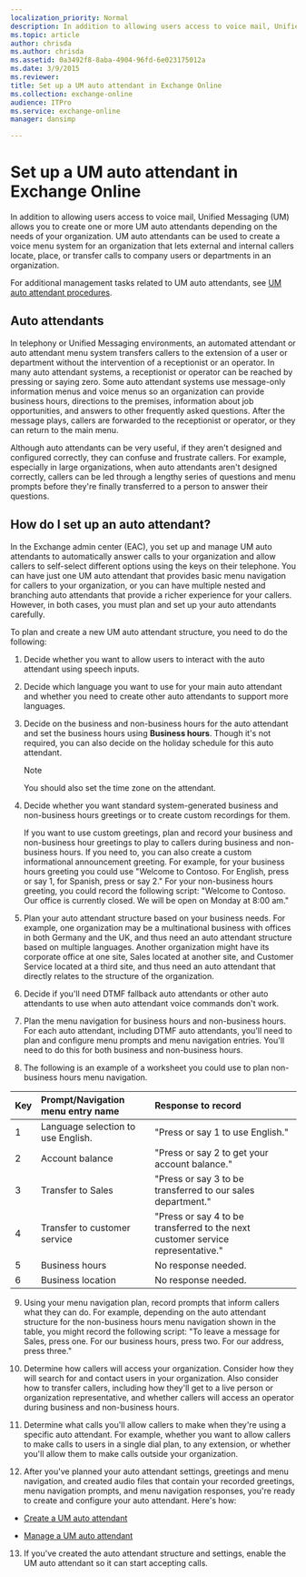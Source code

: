 ```yaml
---
localization_priority: Normal
description: In addition to allowing users access to voice mail, Unified Messaging (UM) allows you to create one or more UM auto attendants depending on the needs of your organization. UM auto attendants can be used to create a voice menu system for an organization that lets external and internal callers locate, place, or transfer calls to company users or departments in an organization.
ms.topic: article
author: chrisda
ms.author: chrisda
ms.assetid: 0a3492f8-8aba-4904-96fd-6e023175012a
ms.date: 3/9/2015
ms.reviewer: 
title: Set up a UM auto attendant in Exchange Online
ms.collection: exchange-online
audience: ITPro
ms.service: exchange-online
manager: dansimp

---
```


# Set up a UM auto attendant in Exchange Online

In addition to allowing users access to voice mail, Unified Messaging (UM) allows you to create one or more UM auto attendants depending on the needs of your organization. UM auto attendants can be used to create a voice menu system for an organization that lets external and internal callers locate, place, or transfer calls to company users or departments in an organization.

For additional management tasks related to UM auto attendants, see [UM auto attendant procedures](um-auto-attendant-procedures.md).

## Auto attendants

In telephony or Unified Messaging environments, an automated attendant or auto attendant menu system transfers callers to the extension of a user or department without the intervention of a receptionist or an operator. In many auto attendant systems, a receptionist or operator can be reached by pressing or saying zero. Some auto attendant systems use message-only information menus and voice menus so an organization can provide business hours, directions to the premises, information about job opportunities, and answers to other frequently asked questions. After the message plays, callers are forwarded to the receptionist or operator, or they can return to the main menu.

Although auto attendants can be very useful, if they aren't designed and configured correctly, they can confuse and frustrate callers. For example, especially in large organizations, when auto attendants aren't designed correctly, callers can be led through a lengthy series of questions and menu prompts before they're finally transferred to a person to answer their questions.

## How do I set up an auto attendant?

In the Exchange admin center (EAC), you set up and manage UM auto attendants to automatically answer calls to your organization and allow callers to self-select different options using the keys on their telephone. You can have just one UM auto attendant that provides basic menu navigation for callers to your organization, or you can have multiple nested and branching auto attendants that provide a richer experience for your callers. However, in both cases, you must plan and set up your auto attendants carefully.

To plan and create a new UM auto attendant structure, you need to do the following:

1. Decide whether you want to allow users to interact with the auto attendant using speech inputs.

2. Decide which language you want to use for your main auto attendant and whether you need to create other auto attendants to support more languages.

3. Decide on the business and non-business hours for the auto attendant and set the business hours using **Business hours**. Though it's not required, you can also decide on the holiday schedule for this auto attendant.

    > [!NOTE]
    > You should also set the time zone on the attendant.

4. Decide whether you want standard system-generated business and non-business hours greetings or to create custom recordings for them.

    If you want to use custom greetings, plan and record your business and non-business hour greetings to play to callers during business and non-business hours. If you need to, you can also create a custom informational announcement greeting. For example, for your business hours greeting you could use "Welcome to Contoso. For English, press or say 1, for Spanish, press or say 2." For your non-business hours greeting, you could record the following script: "Welcome to Contoso. Our office is currently closed. We will be open on Monday at 8:00 am."

5. Plan your auto attendant structure based on your business needs. For example, one organization may be a multinational business with offices in both Germany and the UK, and thus need an auto attendant structure based on multiple languages. Another organization might have its corporate office at one site, Sales located at another site, and Customer Service located at a third site, and thus need an auto attendant that directly relates to the structure of the organization.

6. Decide if you'll need DTMF fallback auto attendants or other auto attendants to use when auto attendant voice commands don't work.

7. Plan the menu navigation for business hours and non-business hours. For each auto attendant, including DTMF auto attendants, you'll need to plan and configure menu prompts and menu navigation entries. You'll need to do this for both business and non-business hours.

8. The following is an example of a worksheet you could use to plan non-business hours menu navigation.

|**Key**|**Prompt/Navigation menu entry name**|**Response to record**|
|:-----|:-----|:-----|
|1|Language selection to use English.|"Press or say 1 to use English."|
|2|Account balance|"Press or say 2 to get your account balance."|
|3|Transfer to Sales|"Press or say 3 to be transferred to our sales department."|
|4|Transfer to customer service|"Press or say 4 to be transferred to the next customer service representative."|
|5|Business hours|No response needed.|
|6|Business location|No response needed.|

9. Using your menu navigation plan, record prompts that inform callers what they can do. For example, depending on the auto attendant structure for the non-business hours menu navigation shown in the table, you might record the following script: "To leave a message for Sales, press one. For our business hours, press two. For our address, press three."

10. Determine how callers will access your organization. Consider how they will search for and contact users in your organization. Also consider how to transfer callers, including how they'll get to a live person or organization representative, and whether callers will access an operator during business and non-business hours.

11. Determine what calls you'll allow callers to make when they're using a specific auto attendant. For example, whether you want to allow callers to make calls to users in a single dial plan, to any extension, or whether you'll allow them to make calls outside your organization.

12. After you've planned your auto attendant settings, greetings and menu navigation, and created audio files that contain your recorded greetings, menu navigation prompts, and menu navigation responses, you're ready to create and configure your auto attendant. Here's how:

  - [Create a UM auto attendant](create-a-um-auto-attendant.md)

  - [Manage a UM auto attendant](manage-um-auto-attendant.md)

13. If you've created the auto attendant structure and settings, enable the UM auto attendant so it can start accepting calls.
